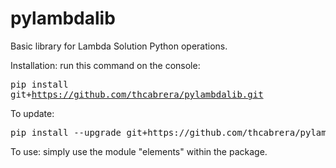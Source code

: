 # pylambdalib
Basic library for Lambda Solution Python operations.

Installation:
run this command on the console: <pre>pip install git+https://github.com/thcabrera/pylambdalib.git</pre>

To update:
<pre>pip install --upgrade git+https://github.com/thcabrera/pylambdalib.git</pre>

To use:
  simply use the module "elements" within the package.
